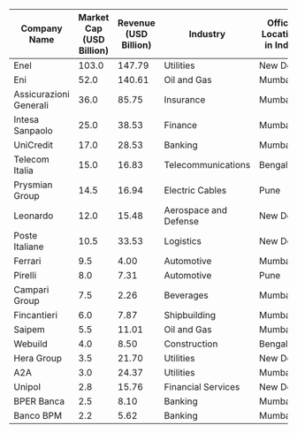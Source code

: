 | Company Name           | Market Cap (USD Billion) | Revenue (USD Billion) | Industry              | Office Location in India |
| ---------------------- | ------------------------ | --------------------- | --------------------- | ------------------------ |
| Enel                   | 103.0                    | 147.79                | Utilities             | New Delhi                |
| Eni                    | 52.0                     | 140.61                | Oil and Gas           | Mumbai                   |
| Assicurazioni Generali | 36.0                     | 85.75                 | Insurance             | Mumbai                   |
| Intesa Sanpaolo        | 25.0                     | 38.53                 | Finance               | Mumbai                   |
| UniCredit              | 17.0                     | 28.53                 | Banking               | Mumbai                   |
| Telecom Italia         | 15.0                     | 16.83                 | Telecommunications    | Bengaluru                |
| Prysmian Group         | 14.5                     | 16.94                 | Electric Cables       | Pune                     |
| Leonardo               | 12.0                     | 15.48                 | Aerospace and Defense | New Delhi                |
| Poste Italiane         | 10.5                     | 33.53                 | Logistics             | New Delhi                |
| Ferrari                | 9.5                      | 4.00                  | Automotive            | Mumbai                   |
| Pirelli                | 8.0                      | 7.31                  | Automotive            | Pune                     |
| Campari Group          | 7.5                      | 2.26                  | Beverages             | Mumbai                   |
| Fincantieri            | 6.0                      | 7.87                  | Shipbuilding          | Mumbai                   |
| Saipem                 | 5.5                      | 11.01                 | Oil and Gas           | Mumbai                   |
| Webuild                | 4.0                      | 8.50                  | Construction          | Bengaluru                |
| Hera Group             | 3.5                      | 21.70                 | Utilities             | New Delhi                |
| A2A                    | 3.0                      | 24.37                 | Utilities             | Mumbai                   |
| Unipol                 | 2.8                      | 15.76                 | Financial Services    | New Delhi                |
| BPER Banca             | 2.5                      | 8.10                  | Banking               | Mumbai                   |
| Banco BPM              | 2.2                      | 5.62                  | Banking               | Mumbai                   |
